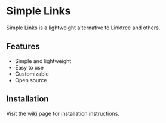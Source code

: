 # Simple Links

Simple Links is a lightweight alternative to Linktree and others.

## Features

- Simple and lightweight
- Easy to use
- Customizable
- Open source

## Installation

Visit the [wiki](https://git.fascinated.cc/Fascinated/simple-links/wiki/Installation) page for installation instructions.
